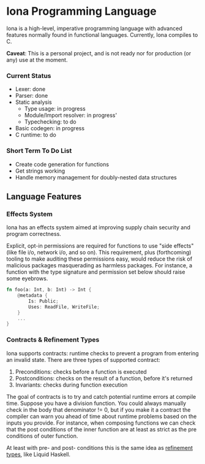 # Iona Programming Language

Iona is a high-level, imperative programming language with advanced features normally found in functional languages. Currently, Iona compiles to C. 

**Caveat**: This is a personal project, and is not ready nor for production (or any) use at the moment.

### Current Status

- Lexer: done
- Parser: done
- Static analysis
    - Type usage: in progress
    - Module/Import resolver: in progress'
    - Typechecking: to do
- Basic codegen: in progress
- C runtime: to do

### Short Term To Do List

- Create code generation for functions 
- Get strings working
- Handle memory management for doubly-nested data structures

## Language Features

### Effects System

Iona has an effects system aimed at improving supply chain security and program correctness. 

Explicit, opt-in permissions are required for functions to use "side effects" (like file i/o, network i/o, and so on). This requirement, plus (forthcoming) tooling to make auditing these permissions easy, would reduce the risk of malicious packages masquerading as harmless packages. For instance, a function with the type signature and permission set below should raise some eyebrows.

```rust
fn foo(a: Int, b: Int) -> Int {
	@metadata {
		Is: Public;
		Uses: ReadFile, WriteFile;
	}
    ...
}
```

### Contracts & Refinement Types

Iona supports contracts: runtime checks to prevent a program from entering an invalid state. There are three types of supported contract:

1. Preconditions: checks before a function is executed
2. Postconditions: checks on the result of a function, before it's returned
3. Invariants: checks during function execution

The goal of contracts is to try and catch potential runtime errors at compile time. Suppose you have a division function. You could always manually check in the body that denominator != 0, but if you make it a contract the compiler can warn you ahead of time about runtime problems based on the inputs you provide. For instance, when composing functions we can check that the post conditions of the inner function are at least as strict as the pre conditions of outer function.

At least with pre- and post- conditions this is the same idea as [refinement types](https://en.wikipedia.org/wiki/Refinement_type), like Liquid Haskell.